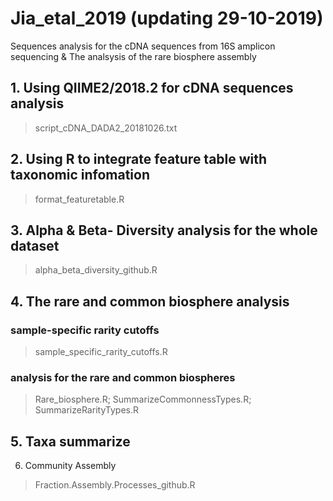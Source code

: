 # Jia_etal_2019 (updating 29-10-2019)
Sequences analysis for the cDNA sequences from 16S amplicon sequencing &
The analsysis of the rare biosphere assembly

## 1. Using QIIME2/2018.2 for cDNA sequences analysis
> script_cDNA_DADA2_20181026.txt
	 
## 2. Using R to integrate feature table with taxonomic infomation
> format_featuretable.R

## 3. Alpha & Beta- Diversity analysis for the whole dataset
> alpha_beta_diversity_github.R

## 4. The rare and common biosphere analysis 
### sample-specific rarity cutoffs
> sample_specific_rarity_cutoffs.R
### analysis for the rare and common biospheres
> Rare_biosphere.R; 
> SummarizeCommonnessTypes.R; 
> SummarizeRarityTypes.R

## 5. Taxa summarize

6. Community Assembly
> 
> Fraction.Assembly.Processes_github.R
